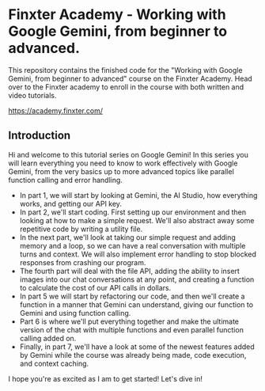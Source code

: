 # Finxter Academy - Working with Google Gemini, from beginner to advanced.

This repository contains the finished code for the "Working with Google Gemini, from beginner to advanced" course on the Finxter Academy. Head over to the Finxter academy to enroll in the course with both written and video tutorials.

https://academy.finxter.com/

## Introduction

Hi and welcome to this tutorial series on Google Gemini! In this series you will learn everything you need to know to work effectively with Google Gemini, from the very basics up to more advanced topics like parallel function calling and error handling.

- In part 1, we will start by looking at Gemini, the AI Studio, how everything works, and getting our API key.
- In part 2, we'll start coding. First setting up our environment and then looking at how to make a simple request. We'll also abstract away some repetitive code by writing a utility file.
- In the next part, we'll look at taking our simple request and adding memory and a loop, so we can have a real conversation with multiple turns and context. We will also implement error handling to stop blocked responses from crashing our program.
- The fourth part will deal with the file API, adding the ability to insert images into our chat conversations at any point, and creating a function to calculate the cost of our API calls in dollars.
- In part 5 we will start by refactoring our code, and then we'll create a function in a manner that Gemini can understand, giving our function to Gemini and using function calling.
- Part 6 is where we'll put everything together and make the ultimate version of the chat with multiple functions and even parallel function calling added on.
- Finally, in part 7, we'll have a look at some of the newest features added by Gemini while the course was already being made, code execution, and context caching.

I hope you're as excited as I am to get started! Let's dive in!
